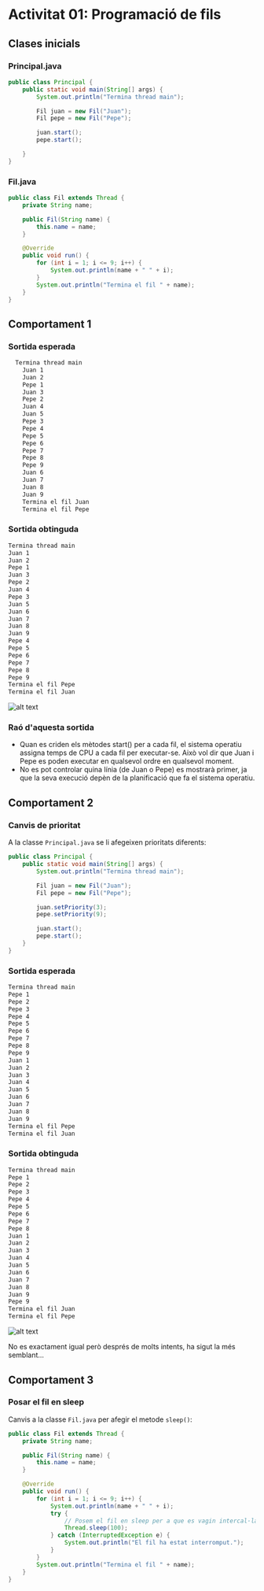# Activitat 01: Programació de fils

## Clases inicials

### Principal.java

```java
public class Principal {
    public static void main(String[] args) {
        System.out.println("Termina thread main");

        Fil juan = new Fil("Juan");
        Fil pepe = new Fil("Pepe");

        juan.start();
        pepe.start();

    }
}
```

### Fil.java

```java
public class Fil extends Thread {
    private String name;

    public Fil(String name) {
        this.name = name;
    }

    @Override
    public void run() {
        for (int i = 1; i <= 9; i++) {
            System.out.println(name + " " + i);
        }
        System.out.println("Termina el fil " + name);
    }
}
```

## Comportament 1

### Sortida esperada

```bash
  Termina thread main
    Juan 1
    Juan 2
    Pepe 1
    Juan 3
    Pepe 2
    Juan 4
    Juan 5
    Pepe 3
    Pepe 4
    Pepe 5
    Pepe 6
    Pepe 7
    Pepe 8
    Pepe 9
    Juan 6
    Juan 7
    Juan 8
    Juan 9
    Termina el fil Juan
    Termina el fil Pepe
```

### Sortida obtinguda

```bash
Termina thread main
Juan 1
Juan 2
Pepe 1
Juan 3
Pepe 2
Juan 4
Pepe 3
Juan 5
Juan 6
Juan 7
Juan 8
Juan 9
Pepe 4
Pepe 5
Pepe 6
Pepe 7
Pepe 8
Pepe 9
Termina el fil Pepe
Termina el fil Juan
```

![alt text](image.png)

### Raó d'aquesta sortida

- Quan es criden els mètodes start() per a cada fil, el sistema operatiu assigna temps de CPU a cada fil per executar-se. Això vol dir que Juan i Pepe es poden executar en qualsevol ordre en qualsevol moment.
- No es pot controlar quina línia (de Juan o Pepe) es mostrarà primer, ja que la seva execució depèn de la planificació que fa el sistema operatiu.

## Comportament 2

### Canvis de prioritat

A la classe `Principal.java` se li afegeixen prioritats diferents:

```java
public class Principal {
    public static void main(String[] args) {
        System.out.println("Termina thread main");

        Fil juan = new Fil("Juan");
        Fil pepe = new Fil("Pepe");

        juan.setPriority(3);
        pepe.setPriority(9);

        juan.start();
        pepe.start();
    }
}
```

### Sortida esperada

```bash
Termina thread main
Pepe 1
Pepe 2
Pepe 3
Pepe 4
Pepe 5
Pepe 6
Pepe 7
Pepe 8
Pepe 9
Juan 1
Juan 2
Juan 3
Juan 4
Juan 5
Juan 6
Juan 7
Juan 8
Juan 9
Termina el fil Pepe
Termina el fil Juan
```

### Sortida obtinguda

```bash
Termina thread main
Pepe 1
Pepe 2
Pepe 3
Pepe 4
Pepe 5
Pepe 6
Pepe 7
Pepe 8
Juan 1
Juan 2
Juan 3
Juan 4
Juan 5
Juan 6
Juan 7
Juan 8
Juan 9
Pepe 9
Termina el fil Juan
Termina el fil Pepe
```

![alt text](image-1.png)

No es exactament igual però després de molts intents, ha sigut la més semblant...

## Comportament 3

### Posar el fil en sleep

Canvis a la classe `Fil.java` per afegir el metode `sleep()`:
```java
public class Fil extends Thread {
    private String name;

    public Fil(String name) {
        this.name = name;
    }

    @Override
    public void run() {
        for (int i = 1; i <= 9; i++) {
            System.out.println(name + " " + i);
            try {
                // Posem el fil en sleep per a que es vagin intercal·lant
                Thread.sleep(100);
            } catch (InterruptedException e) {
                System.out.println("El fil ha estat interromput.");
            }
        }
        System.out.println("Termina el fil " + name);
    }
}
```

